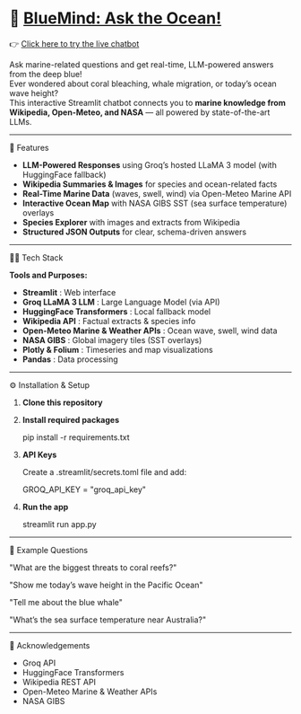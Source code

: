 # 🌊 [BlueMind: Ask the Ocean!](https://bluemind-marine-chatbot.streamlit.app) 

👉 [Click here to try the live chatbot](https://bluemind-marine-chatbot.streamlit.app)  

Ask marine-related questions and get real-time, LLM-powered answers from the deep blue!  
Ever wondered about coral bleaching, whale migration, or today’s ocean wave height?  
This interactive Streamlit chatbot connects you to **marine knowledge from Wikipedia, Open-Meteo, and NASA** — all powered by state-of-the-art LLMs.  

---

🚀 Features  

- **LLM-Powered Responses** using Groq’s hosted LLaMA 3 model (with HuggingFace fallback)  
- **Wikipedia Summaries & Images** for species and ocean-related facts  
- **Real-Time Marine Data** (waves, swell, wind) via Open-Meteo Marine API  
- **Interactive Ocean Map** with NASA GIBS SST (sea surface temperature) overlays  
- **Species Explorer** with images and extracts from Wikipedia  
- **Structured JSON Outputs** for clear, schema-driven answers  

---

🧑‍💻 Tech Stack  

**Tools and Purposes:**  

- **Streamlit** : Web interface  
- **Groq LLaMA 3 LLM** : Large Language Model (via API)  
- **HuggingFace Transformers** : Local fallback model  
- **Wikipedia API** : Factual extracts & species info  
- **Open-Meteo Marine & Weather APIs** : Ocean wave, swell, wind data  
- **NASA GIBS** : Global imagery tiles (SST overlays)  
- **Plotly & Folium** : Timeseries and map visualizations  
- **Pandas** : Data processing  

---

⚙️ Installation & Setup  

1. **Clone this repository**
2. **Install required packages**
   
   pip install -r requirements.txt
3. **API Keys**
   
   Create a .streamlit/secrets.toml file and add:
   
   GROQ_API_KEY = "groq_api_key"
4. **Run the app**
   
   streamlit run app.py

---

🌊 Example Questions

"What are the biggest threats to coral reefs?"

"Show me today’s wave height in the Pacific Ocean"

"Tell me about the blue whale"

"What’s the sea surface temperature near Australia?"

---


🙏 Acknowledgements

- Groq API
- HuggingFace Transformers
- Wikipedia REST API
- Open-Meteo Marine & Weather APIs
- NASA GIBS

